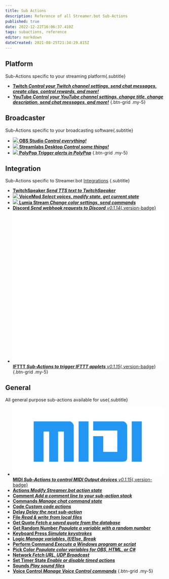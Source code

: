 ```yaml
---
title: Sub Actions
description: Reference of all Streamer.bot Sub-Actions
published: true
date: 2022-12-22T16:06:37.410Z
tags: subactions, reference
editor: markdown
dateCreated: 2021-08-25T21:34:29.815Z
---
```


## Platform
Sub-Actions specific to your streaming platform{.subtitle}

- [<i class="mdi mdi-twitch text--twitch"></i> **Twitch *Control your Twitch channel settings, send chat messages, create clips, control rewards, and more!***](/Sub-Actions/Twitch)
- [<i class="mdi mdi-youtube text--youtube"></i> **YouTube *Control your YouTube channel settings, change title, change description, send chat messages, and more!***](/Sub-Actions/YouTube)
{.btn-grid .my-5}

## Broadcaster
Sub-Actions specific to your broadcasting software{.subtitle}

- [<img src="https://streamer.bot/img/integrations/obs.svg"/> **OBS Studio *Control everything!***](/Sub-Actions/OBS)
- [<img src="https://streamer.bot/img/integrations/streamlabs.png"/> **Streamlabs Desktop *Control some things!***](/Sub-Actions/Streamlabs-Desktop)
- [<img src="https://streamer.bot/img/integrations/polypop.png"/> **PolyPop *Trigger alerts in PolyPop***](/Sub-Actions/PolyPop)
{.btn-grid .my-5}

## Integration
Sub-Actions specific to Streamer.bot [Integrations](/Integrations) {.subtitle}

- [<i class="mdi mdi-speaker text--twitch"></i> **TwitchSpeaker *Send TTS text to TwitchSpeaker***](/Sub-Actions/TwitchSpeaker)
- [<img src="https://streamer.bot/img/integrations/voicemod.png"> **VoiceMod *Select voices, modify state, get current state***](/Sub-Actions/VoiceMod)
- [<img src="https://streamer.bot/img/integrations/lumia.png"> **Lumia Stream *Change color settings, send commands***](/Sub-Actions/Lumia-Stream)
- [<i class="mdi mdi-discord text--discord"></i> **Discord *Send webhook requests to Discord*** *v0.1.14*{.version-badge}](/Sub-Actions/Discord)
- [<img src="/logos/ifttt.png" alt="" style="height: auto;"></img> **IFTTT *Sub-Actions to trigger IFTTT applets*** *v0.1.15*{.version-badge}](/Sub-Actions/IFTTT)
{.btn-grid .my-5}

## General
All general purpose sub-actions available for use{.subtitle}

- [<img src="/logos/midi.svg" alt="" style="height: auto;"></img> **MIDI *Sub-Actions to control MIDI Output devices*** *v0.1.15*{.version-badge}](/Sub-Actions/MIDI)
- [<i class="mdi mdi-lightning-bolt primary--text"></i> **Actions *Modify Streamer.bot action state***](/Sub-Actions/Actions)
- [<i class="mdi mdi-comment-edit primary--text"></i> **Comment *Add a comment line to your sub-action stack***](/Sub-Actions/Comment)
- [<i class="mdi mdi-comment-alert primary--text"></i> **Commands *Manage chat command state***](/Sub-Actions/Commands)
- [<i class="mdi mdi-code-braces primary--text"></i> **Code *Custom code actions***](/Sub-Actions/Code)
- [<i class="mdi mdi-timelapse primary--text"></i> **Delay *Delay the next sub-action***](/Sub-Actions/Delay)
- [<i class="mdi mdi-file-code primary--text"></i> **File *Read &amp; write from local files***](/Sub-Actions/File)
- [<i class="mdi mdi-comment-quote-outline primary--text"></i> **Get Quote *Fetch a saved quote from the database***](/Sub-Actions/Get-Quote)
- [<i class="mdi mdi-numeric primary--text"></i> **Get Random Number *Populate a variable with a random number***](/Sub-Actions/Get-Random-Number)
- [<i class="mdi mdi-keyboard-close primary--text"></i> **Keyboard Press *Simulate keystrokes***](/Sub-Actions/Keyboard-Press)
- [<i class="mdi mdi-state-machine primary--text"></i> **Logic *Manage variables, If/Else, Break***](/Sub-Actions/Logic)
- [<i class="mdi mdi-code-greater-than primary--text"></i> **Perform Command *Execute a Windows program or script***](/Sub-Actions/Perform-Command)
- [<i class="mdi mdi-format-color-fill primary--text"></i> **Pick Color *Populate color variables for OBS, HTML, or C#***](/Sub-Actions/Pick-Color)
- [<i class="mdi mdi-network primary--text"></i> **Network *Fetch URL, UDP Broadcast***](/Sub-Actions/Network)
- [<i class="mdi mdi-timer primary--text"></i> **Set Timer State *Enable or disable timed actions***](/Sub-Actions/Set-Timer-State)
- [<i class="mdi mdi-volume-high primary--text"></i> **Sounds *Play sound files***](/Sub-Actions/Sounds)
- [<i class="mdi mdi-account-voice primary--text"></i> **Voice Control *Manage Voice Control commands***](/Sub-Actions/Voice-Control)
{.btn-grid .my-5}